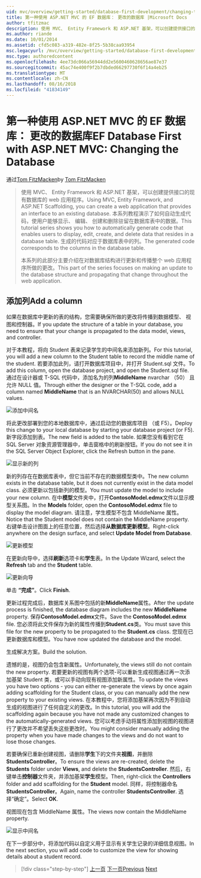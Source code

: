 ```yaml
---
uid: mvc/overview/getting-started/database-first-development/changing-the-database
title: 第一种使用 ASP.NET MVC 的 EF 数据库： 更改的数据库 |Microsoft Docs
author: tfitzmac
description: 使用 MVC、 Entity Framework 和 ASP.NET 基架，可以创建提供接口的现有数据库的 web 应用程序。 此教程系列...
ms.author: riande
ms.date: 10/01/2014
ms.assetid: cfd5c083-a319-482e-8f25-5b38caa93954
msc.legacyurl: /mvc/overview/getting-started/database-first-development/changing-the-database
msc.type: authoredcontent
ms.openlocfilehash: 4ee73dc066a56944dd2e5600460628656ae87e37
ms.sourcegitcommit: 45ac74e400f9f2b7dbded66297730f6f14a4eb25
ms.translationtype: MT
ms.contentlocale: zh-CN
ms.lasthandoff: 08/16/2018
ms.locfileid: "41834149"
---
```

<a name="ef-database-first-with-aspnet-mvc-changing-the-database"></a><span data-ttu-id="29fbe-104">第一种使用 ASP.NET MVC 的 EF 数据库： 更改的数据库</span><span class="sxs-lookup"><span data-stu-id="29fbe-104">EF Database First with ASP.NET MVC: Changing the Database</span></span>
====================
<span data-ttu-id="29fbe-105">通过[Tom FitzMacken](https://github.com/tfitzmac)</span><span class="sxs-lookup"><span data-stu-id="29fbe-105">by [Tom FitzMacken](https://github.com/tfitzmac)</span></span>

> <span data-ttu-id="29fbe-106">使用 MVC、 Entity Framework 和 ASP.NET 基架，可以创建提供接口的现有数据库的 web 应用程序。</span><span class="sxs-lookup"><span data-stu-id="29fbe-106">Using MVC, Entity Framework, and ASP.NET Scaffolding, you can create a web application that provides an interface to an existing database.</span></span> <span data-ttu-id="29fbe-107">本系列教程演示了如何自动生成代码，使用户能够显示、 编辑、 创建和删除驻留在数据库表中的数据。</span><span class="sxs-lookup"><span data-stu-id="29fbe-107">This tutorial series shows you how to automatically generate code that enables users to display, edit, create, and delete data that resides in a database table.</span></span> <span data-ttu-id="29fbe-108">生成的代码对应于数据库表中的列。</span><span class="sxs-lookup"><span data-stu-id="29fbe-108">The generated code corresponds to the columns in the database table.</span></span>
> 
> <span data-ttu-id="29fbe-109">本系列的此部分主要介绍在对数据库结构进行更新和传播整个 web 应用程序所做的更改。</span><span class="sxs-lookup"><span data-stu-id="29fbe-109">This part of the series focuses on making an update to the database structure and propagating that change throughout the web application.</span></span>


## <a name="add-a-column"></a><span data-ttu-id="29fbe-110">添加列</span><span class="sxs-lookup"><span data-stu-id="29fbe-110">Add a column</span></span>

<span data-ttu-id="29fbe-111">如果在数据库中更新的表的结构，您需要确保所做的更改将传播到数据模型、 视图和控制器。</span><span class="sxs-lookup"><span data-stu-id="29fbe-111">If you update the structure of a table in your database, you need to ensure that your change is propagated to the data model, views, and controller.</span></span>

<span data-ttu-id="29fbe-112">对于本教程，将向 Student 表来记录学生的中间名来添加新列。</span><span class="sxs-lookup"><span data-stu-id="29fbe-112">For this tutorial, you will add a new column to the Student table to record the middle name of the student.</span></span> <span data-ttu-id="29fbe-113">若要添加此列，请打开数据库项目中，并打开 Student.sql 文件。</span><span class="sxs-lookup"><span data-stu-id="29fbe-113">To add this column, open the database project, and open the Student.sql file.</span></span> <span data-ttu-id="29fbe-114">通过在设计器或 T-SQL 代码中，添加名为的列**MiddleName** nvarchar （50） 且允许 NULL 值。</span><span class="sxs-lookup"><span data-stu-id="29fbe-114">Through either the designer or the T-SQL code, add a column named **MiddleName** that is an NVARCHAR(50) and allows NULL values.</span></span>

![添加中间名](changing-the-database/_static/image1.png)

<span data-ttu-id="29fbe-116">将此更改部署到您的本地数据库中，通过启动您的数据库项目 （或 F5）。</span><span class="sxs-lookup"><span data-stu-id="29fbe-116">Deploy this change to your local database by starting your database project (or F5).</span></span> <span data-ttu-id="29fbe-117">新字段添加到表。</span><span class="sxs-lookup"><span data-stu-id="29fbe-117">The new field is added to the table.</span></span> <span data-ttu-id="29fbe-118">如果您没有看到它在 SQL Server 对象资源管理器中，单击窗格中的刷新按钮。</span><span class="sxs-lookup"><span data-stu-id="29fbe-118">If you do not see it in the SQL Server Object Explorer, click the Refresh button in the pane.</span></span>

![显示新的列](changing-the-database/_static/image2.png)

<span data-ttu-id="29fbe-120">新的列存在在数据库表中，但它当前不存在的数据模型类中。</span><span class="sxs-lookup"><span data-stu-id="29fbe-120">The new column exists in the database table, but it does not currently exist in the data model class.</span></span> <span data-ttu-id="29fbe-121">必须更新以包括新列的模型。</span><span class="sxs-lookup"><span data-stu-id="29fbe-121">You must update the model to include your new column.</span></span> <span data-ttu-id="29fbe-122">在中**模型**文件夹中，打开**ContosoModel.edmx**文件以显示模型关系图。</span><span class="sxs-lookup"><span data-stu-id="29fbe-122">In the **Models** folder, open the **ContosoModel.edmx** file to display the model diagram.</span></span> <span data-ttu-id="29fbe-123">请注意，学生模型不包含 MiddleName 属性。</span><span class="sxs-lookup"><span data-stu-id="29fbe-123">Notice that the Student model does not contain the MiddleName property.</span></span> <span data-ttu-id="29fbe-124">右键单击设计图面上的任意位置，然后选择**从数据库更新模型**。</span><span class="sxs-lookup"><span data-stu-id="29fbe-124">Right-click anywhere on the design surface, and select **Update Model from Database**.</span></span>

![更新模型](changing-the-database/_static/image3.png)

<span data-ttu-id="29fbe-126">在更新向导中，选择**刷新**选项卡和**学生**表。</span><span class="sxs-lookup"><span data-stu-id="29fbe-126">In the Update Wizard, select the **Refresh** tab and the **Student** table.</span></span>

![更新向导](changing-the-database/_static/image4.png)

<span data-ttu-id="29fbe-128">单击 **“完成”**。</span><span class="sxs-lookup"><span data-stu-id="29fbe-128">Click **Finish**.</span></span>

<span data-ttu-id="29fbe-129">更新过程完成后，数据库关系图中包括的新**MiddleName**属性。</span><span class="sxs-lookup"><span data-stu-id="29fbe-129">After the update process is finished, the database diagram includes the new **MiddleName** property.</span></span> <span data-ttu-id="29fbe-130">保存**ContosoModel.edmx**文件。</span><span class="sxs-lookup"><span data-stu-id="29fbe-130">Save the **ContosoModel.edmx** file.</span></span> <span data-ttu-id="29fbe-131">您必须将此文件保存为新的属性传播到**Student.cs**类。</span><span class="sxs-lookup"><span data-stu-id="29fbe-131">You must save this file for the new property to be propagated to the **Student.cs** class.</span></span> <span data-ttu-id="29fbe-132">您现在已更新数据库和模型。</span><span class="sxs-lookup"><span data-stu-id="29fbe-132">You have now updated the database and the model.</span></span>

<span data-ttu-id="29fbe-133">生成解决方案。</span><span class="sxs-lookup"><span data-stu-id="29fbe-133">Build the solution.</span></span>

<span data-ttu-id="29fbe-134">遗憾的是，视图仍会包含新属性。</span><span class="sxs-lookup"><span data-stu-id="29fbe-134">Unfortunately, the views still do not contain the new property.</span></span> <span data-ttu-id="29fbe-135">若要更新的视图有两个选项-可以重新生成视图通过再一次添加基架 Student 类，或可以手动向现有视图添加新属性。</span><span class="sxs-lookup"><span data-stu-id="29fbe-135">To update the views you have two options - you can either re-generate the views by once again adding scaffolding for the Student class, or you can manually add the new property to your existing views.</span></span> <span data-ttu-id="29fbe-136">在本教程中，您将添加基架再次因为不到自动生成的视图进行了任何自定义的更改。</span><span class="sxs-lookup"><span data-stu-id="29fbe-136">In this tutorial, you will add the scaffolding again because you have not made any customized changes to the automatically-generated views.</span></span> <span data-ttu-id="29fbe-137">您可以考虑手动将属性添加到视图的视图进行了更改并不希望丢失这些更改时。</span><span class="sxs-lookup"><span data-stu-id="29fbe-137">You might consider manually adding the property when you have made changes to the views and do not want to lose those changes.</span></span>

<span data-ttu-id="29fbe-138">若要确保已重新创建视图，请删除**学生**下的文件夹**视图**，并删除**StudentsController**。</span><span class="sxs-lookup"><span data-stu-id="29fbe-138">To ensure the views are re-created, delete the **Students** folder under **Views**, and delete the **StudentsController**.</span></span> <span data-ttu-id="29fbe-139">然后，右键单击**控制器**文件夹，并添加基架**学生**模型。</span><span class="sxs-lookup"><span data-stu-id="29fbe-139">Then, right-click the **Controllers** folder and add scaffolding for the **Student** model.</span></span> <span data-ttu-id="29fbe-140">同样，将控制器命名**StudentsController**。</span><span class="sxs-lookup"><span data-stu-id="29fbe-140">Again, name the controller **StudentsController**.</span></span> <span data-ttu-id="29fbe-141">选择“确定”。</span><span class="sxs-lookup"><span data-stu-id="29fbe-141">Select **OK**.</span></span>

<span data-ttu-id="29fbe-142">视图现在包含 MiddleName 属性。</span><span class="sxs-lookup"><span data-stu-id="29fbe-142">The views now contain the MiddleName property.</span></span>

![显示中间名](changing-the-database/_static/image5.png)

<span data-ttu-id="29fbe-144">在下一步部分中，将添加代码以自定义用于显示有关学生记录的详细信息视图。</span><span class="sxs-lookup"><span data-stu-id="29fbe-144">In the next section, you will add code to customize the view for showing details about a student record.</span></span>

> [!div class="step-by-step"]
> <span data-ttu-id="29fbe-145">[上一页](generating-views.md)
> [下一页](customizing-a-view.md)</span><span class="sxs-lookup"><span data-stu-id="29fbe-145">[Previous](generating-views.md)
[Next](customizing-a-view.md)</span></span>
